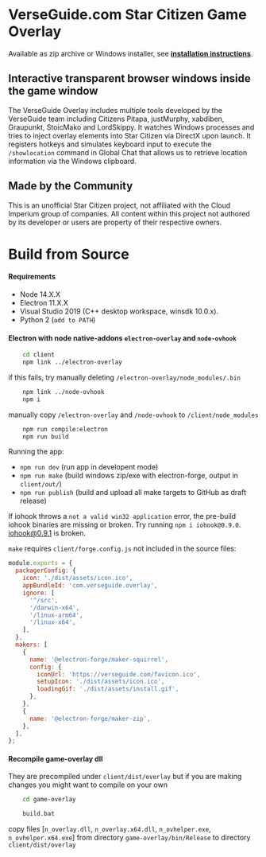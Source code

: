 # VerseGuide.com Star Citizen Game Overlay 

Available as zip archive or Windows installer, see  **[installation instructions](https://github.com/gulbrillo/VerseGuide-overlay/wiki/installation)**.

## Interactive transparent browser windows inside the game window

The VerseGuide Overlay includes multiple tools developed by the VerseGuide team including Citizens Pitapa, justMurphy, xabdiben, Graupunkt, StoicMako and LordSkippy.
It watches Windows processes and tries to inject overlay elements into Star Citizen via DirectX upon launch. It registers hotkeys and simulates keyboard input to execute the `/showlocation` command in Global Chat that allows us to retrieve location information via the Windows clipboard.

## Made by the Community

This is an unofficial Star Citizen project, not affiliated with the Cloud Imperium group of companies. All content within this project not authored by its developer or users are property of their respective owners.

# Build from Source

#### Requirements

- Node 14.X.X
- Electron 11.X.X
- Visual Studio 2019 (C++ desktop workspace, winsdk 10.0.x).
- Python 2 (`add to PATH`)

#### Electron with node native-addons `electron-overlay` and `node-ovhook`

```bash
    cd client
    npm link ../electron-overlay
```
if this fails, try manually deleting `/electron-overlay/node_modules/.bin`
```bash
    npm link ../node-ovhook
    npm i
```
manually copy `/electron-overlay` and `/node-ovhook` to `/client/node_modules`
```bash
    npm run compile:electron
    npm run build
```

Running the app:
- `npm run dev` (run app in developent mode)
- `npm run make` (build windows zip/exe with electron-forge, output in `client/out/`)
- `npm run publish` (build and upload all make targets to GitHub as draft release)

If iohook throws a `not a valid win32 application` error, the pre-build iohook binaries are missing or broken. Try running `npm i iohook@0.9.0`. iohook@0.9.1 is broken.

`make` requires `client/forge.config.js` not included in the source files:

```javascript
module.exports = {
  packagerConfig: {
    icon: './dist/assets/icon.ico',
    appBundleId: 'com.verseguide.overlay',
    ignore: [
      '^/src',
      '/darwin-x64',
      '/linux-arm64',
      '/linux-x64',
    ],
  },
  makers: [
    {
      name: '@electron-forge/maker-squirrel',
      config: {
        iconUrl: 'https://verseguide.com/favicon.ico',
        setupIcon: './dist/assets/icon.ico',
        loadingGif: './dist/assets/install.gif',
      },
    },
    {
      name: '@electron-forge/maker-zip',
    },
  ],
};
```

#### Recompile game-overlay dll

They are precompiled under `client/dist/overlay` but if you are making changes you might want to compile on your own

```bash
    cd game-overlay

    build.bat
```

copy files [`n_overlay.dll`, `n_overlay.x64.dll`, `n_ovhelper.exe`, `n_ovhelper.x64.exe`] from directory `game-overlay/bin/Release` to directory `client/dist/overlay`
